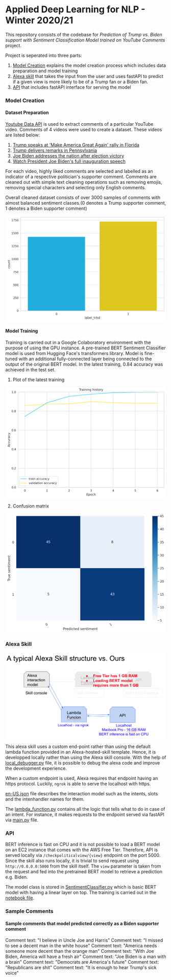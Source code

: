 # Applied Deep Learning for NLP - Winter 2020/21

This repository consists of the codebase for *Prediction of Trump vs. Biden support with Sentiment Classification Model trained on YouTube Comments* project. 

Project is seperated into three parts:
1. [Model Creation](#model-creation) explains the model creation process which includes data preparation and model training
2. [Alexa skill](#alexa-skill) that takes the input from the user and uses fastAPI to predict if a given view is more likely to be of a Trump fan or a Biden fan.
3. [API](#api) that includes fastAPI interface for serving the model

### Model Creation

#### Dataset Preparation

[Youtube Data API](https://developers.google.com/youtube/v3/docs) is used to extract comments of a particular YouTube video. Comments of 4 videos were used to create a dataset. These videos are listed below:
1. [Trump speaks at 'Make America Great Again' rally in Florida](https://www.youtube.com/watch?v=PWTb4r7h9ew)
2. [Trump delivers remarks in Pennsylvania](https://www.youtube.com/watch?v=xWrtgnCTmj4)
3. [Joe Biden addresses the nation after election victory](https://www.youtube.com/watch?v=eolEz_jU-vs)
4. [Watch President Joe Biden's full inauguration speech](https://www.youtube.com/watch?v=LGukNIEIhTU)

For each video, highly liked comments are selected and labelled as an indicator of a respective politician's supporter comment. Comments are cleaned out with simple text cleaning operations such as removing emojis, removing special characters and selecting only English comments. 

Overall cleaned dataset consists of over 3000 samples of comments with almost balanced sentiment classes.(0 denotes a Trump supporter comment, 1 denotes a Biden supporter comment)
<center><img src="dataset_balance.png" width="500"></center>

#### Model Training
Training is carried out in a Google Colaboratory environment with the purpose of using the GPU instance. A pre-trained BERT Sentiment Classifier model is used from Hugging Face's transformers library. Model is fine-tuned with an additional fully-connected layer being connected to the output of the original BERT model. In the latest training, 0.84 accuracy was achieved in the test set.

1. Plot of the latest training 
<center><img src="training.png" width="500"></center>

2. Confusion matrix
<center><img src="confusion_matrix.png" width="500"></center>

### Alexa Skill

<center><img src="skill_structure.png" width="500"></center>

This alexa skill uses a custom end-point rather than using the default lambda function provided in an Alexa-hosted-skill template. Hence, it is developped locally rather than using the Alexa skill console. With the help of [local_debugger.py](skill/local_debugger.py) file, it is possible to debug the alexa code and improve the development experience. 

When a custom endpoint is used, Alexa requires that endpoint having an https protocol. Luckily, `ngrok` is able to serve the localhost with https. 

[en-US.json](skill/skill-package/interactionModels/custom/en-US.json) file describes the interaction model such as the intents, slots and the intenhandler names for them. 

The [lambda_function.py](skill/skill/lambda/lambda_function.py) contains all the logic that tells what to do in case of an intent. For instance, it makes requests to the endpoint served via fastAPI via [main.py](api/main.py) file.

### API

BERT inference is fast on CPU and it is not possible to load a BERT model on an EC2 instance that comes with the AWS Free Tier. Therefore, API is served locally via `/checkpoliticalview/{view}` endpoint on the port 5000. Since the skill also runs locally, it is trivial to send request using `http://0.0.0.0:5000` from the skill itself. The `view` parameter is taken from the request and fed into the pretrained BERT model to retrieve a prediction e.g. Biden.

The model class is stored in [SentimentClassifier.py](api/SentimentClassifier.py) which is basic BERT model with having a linear layer on top. The training is carried out in the [notebook file](/notebook/model%20training/sentiment_analysis_trump_biden.ipynb).

### Sample Comments

#### Sample comments that model predicted correctly as a Biden supporter comment
Comment text: "I believe in Uncle Joe and Harris"
Comment text: "I missed to see a decent man in the white house"
Comment text: "America needs someone more decent than the orange man"
Comment text: "With Joe Biden, America will have a fresh air"
Comment text: "Joe Biden is a man with a brain"
Comment text: "Democrats are America's future"
Comment text: "Republicans are shit"
Comment text: "It is enough to hear Trump's sick voice"

